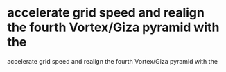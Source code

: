 # accelerate grid speed and realign the fourth Vortex/Giza pyramid with the

accelerate grid speed and realign the fourth Vortex/Giza pyramid with the